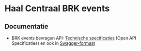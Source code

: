 # Haal Centraal BRK events

## Documentatie

* BRK events bevragen API: [Technische specificaties](specificatie/BRK-Events) (Open API Specificaties) en ook in [Swagger-formaat](https://petstore.swagger.io/?url=https://raw.githubusercontent.com/VNG-Realisatie/Haal-Centraal-BRK-events/master/specificatie/genereervariant/openapi.yaml)
